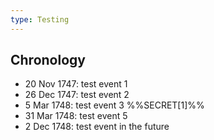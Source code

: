 ```yaml
---
type: Testing
---
```



## Chronology
- 20 Nov 1747: test event 1
- 26 Dec 1747: test event 2
- 5 Mar 1748: test event 3
%%SECRET[1]%%
- 31 Mar 1748: test event 5
- 2 Dec 1748: test event in the future
